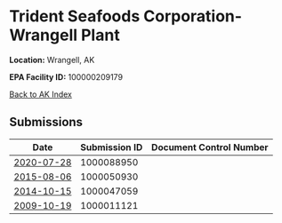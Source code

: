 # Trident Seafoods Corporation-Wrangell Plant

**Location:** Wrangell, AK

**EPA Facility ID:** 100000209179

[Back to AK Index](../../index.md)

## Submissions

| Date | Submission ID | Document Control Number |
|------|--------------|-------------------------|
| [2020-07-28](submissions/1000088950.md) | 1000088950 |  |
| [2015-08-06](submissions/1000050930.md) | 1000050930 |  |
| [2014-10-15](submissions/1000047059.md) | 1000047059 |  |
| [2009-10-19](submissions/1000011121.md) | 1000011121 |  |
